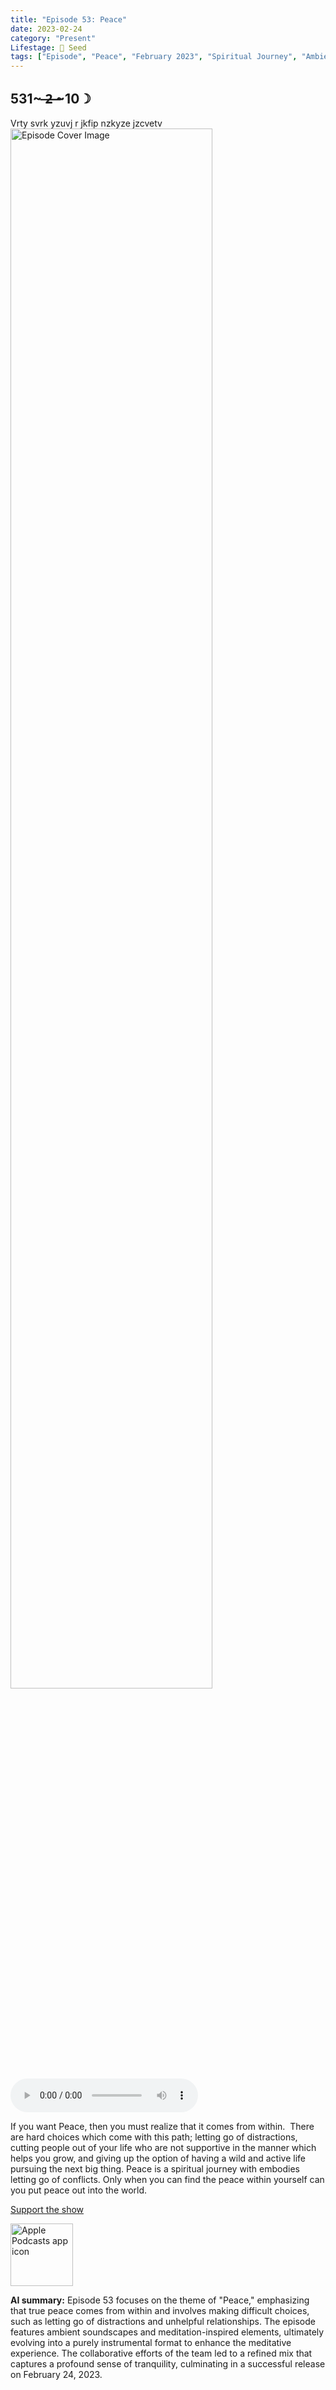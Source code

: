 ```yaml
---
title: "Episode 53: Peace"
date: 2023-02-24
category: "Present"
Lifestage: 🌱 Seed
tags: ["Episode", "Peace", "February 2023", "Spiritual Journey", "Ambient Soundscapes", "Meditation", "Inner Peace", "Binaural Beats", "Nature Sounds", "Crystal Singing Bowls", "Instrumental", "Music Production", "Team Collaboration", "Quality Check"]
---
```

## 531~ ̶2̶ ̶~10☽
Vrty svrk yzuvj r jkfip nzkyze jzcvetv
<img src="https://artwork.captivate.fm/9857a0d1-b906-41da-8dfb-b4c03c63bd64/60854458c4d1acdf4e1c2f79c4137142.jpg" alt="Episode Cover Image" width=80%/>
<audio controls>
  <source src="https://podcasts.captivate.fm/media/15982a97-0efd-48d9-ae80-0467dc49cbdf/12322679-episode-53.mp3" type="audio/mpeg">
  Your browser does not support the audio element.
</audio>

<p>If you want Peace, then you must realize that it comes from within.  There are hard choices which come with this path; letting go of distractions, cutting people out of your life who are not supportive in the manner which helps you grow, and giving up the option of having a wild and active life pursuing the next big thing. Peace is a spiritual journey with embodies letting go of conflicts. Only when you can find the peace within yourself can you put peace out into the world. </p><a rel="payment" href="https://www.paypal.com/donate/?hosted_button_id=WX3GRUK5BHJLS">Support the show</a>

<a href="https://podcasts.apple.com/us/podcast/living-room-music/id1608791560?tscg=30200&itsct=podcast_box_appicon&ls=1&mttnsubad=1608791560" style="display: inline-block;"><img src="https://toolbox.marketingtools.apple.com/api/v2/badges/app-icon-podcasts/standard/en-us" alt="Apple Podcasts app icon" style="width: 100px; height: 100px; vertical-align: middle; object-fit: contain;" /></a>
    
**AI summary:** Episode 53 focuses on the theme of "Peace," emphasizing that true peace comes from within and involves making difficult choices, such as letting go of distractions and unhelpful relationships. The episode features ambient soundscapes and meditation-inspired elements, ultimately evolving into a purely instrumental format to enhance the meditative experience. The collaborative efforts of the team led to a refined mix that captures a profound sense of tranquility, culminating in a successful release on February 24, 2023.